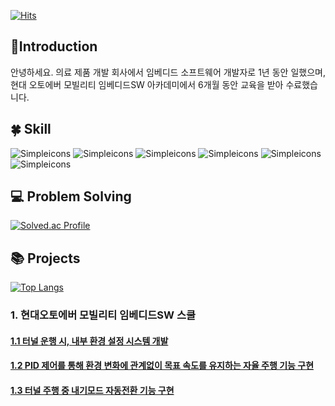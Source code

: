 [![Hits](https://hits.seeyoufarm.com/api/count/incr/badge.svg?url=https%3A%2F%2Fgithub.com%2FZWEI0704&count_bg=%23555555&title_bg=%2315C1E3&icon=&icon_color=%23E7E7E7&title=visit&edge_flat=false)](https://hits.seeyoufarm.com) 
## 📝Introduction 

안녕하세요. 의료 제품 개발 회사에서 임베디드 소프트웨어 개발자로 1년 동안 일했으며,  
현대 오토에버 모빌리티 임베디드SW 아카데미에서 6개월 동안 교육을 받아 수료했습니다.  


## 🍀 Skill
![Simpleicons](https://img.shields.io/badge/　-A8B9CC?style=plastic&logo=C&logoColor=white) ![Simpleicons](https://img.shields.io/badge/C++-00599C?style=plastic&logo=C++&logoColor=white) ![Simpleicons](https://img.shields.io/badge/　-512BD4?style=plastic&logo=csharp&logoColor=white) ![Simpleicons](https://img.shields.io/badge/linux-FCC624?style=plastic&logo=linux&logoColor=black) ![Simpleicons](https://img.shields.io/badge/javascript-F7DF1E?style=plastic&logo=javascript&logoColor=white) ![Simpleicons](https://img.shields.io/badge/python-3776AB?style=plastic&logo=python&logoColor=white)

## 💻 Problem Solving
[![Solved.ac Profile](http://mazassumnida.wtf/api/generate_badge?boj=jyw004499)](https://solved.ac/jyw004499)<br/> 


## 📚 Projects
[![Top Langs](https://github-readme-stats.vercel.app/api/top-langs/?username=ZWEI0704&layout=compact)](https://github.com/ZWEI0704/github-readme-stats)
### 1. 현대오토에버 모빌리티 임베디드SW 스쿨
#### [1.1 터널 운행 시, 내부 환경 설정 시스템 개발](https://github.com/ZWEI0704/esw-school-project-1)
#### [1.2 PID 제어를 통해 환경 변화에 관계없이 목표 속도를 유지하는 자율 주행 기능 구현](https://github.com/HAMES-4P)
#### [1.3 터널 주행 중 내기모드 자동전환 기능 구현](https://github.com/ZWEI0704/CANU)
